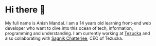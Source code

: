 # Hi there :wave:

My full name is Anish Mandal. I am a 14 years old learning front-end web developer who want to dive into this ocean of tech, information, programming and understanding. I am currently working at [Tezucka](https://www.linkedin.com/company/76233163/) and also collaborating with [Sagnik Chatterjee](https://github.com/sagnikchatterjee450), CEO of Tezucka.
